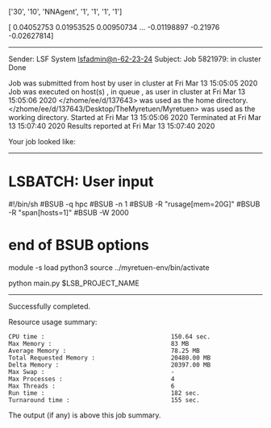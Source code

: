 

 ['30', '10', 'NNAgent', '1', '1', '1', '1'] 


[ 0.04052753  0.01953525  0.00950734 ... -0.01198897 -0.21976
 -0.02627814]

------------------------------------------------------------
Sender: LSF System <lsfadmin@n-62-23-24>
Subject: Job 5821979: <NNAgent5Test0> in cluster <dcc> Done

Job <NNAgent5Test0> was submitted from host <n-62-30-7> by user <s183905> in cluster <dcc> at Fri Mar 13 15:05:05 2020
Job was executed on host(s) <n-62-23-24>, in queue <hpc>, as user <s183905> in cluster <dcc> at Fri Mar 13 15:05:06 2020
</zhome/ee/d/137643> was used as the home directory.
</zhome/ee/d/137643/Desktop/TheMyretuen/Myretuen> was used as the working directory.
Started at Fri Mar 13 15:05:06 2020
Terminated at Fri Mar 13 15:07:40 2020
Results reported at Fri Mar 13 15:07:40 2020

Your job looked like:

------------------------------------------------------------
# LSBATCH: User input
#!/bin/sh
#BSUB -q hpc
#BSUB -n 1
#BSUB -R "rusage[mem=20G]"
#BSUB -R "span[hosts=1]"
#BSUB -W 2000
# end of BSUB options

module -s load python3
source ../myretuen-env/bin/activate

python main.py $LSB_PROJECT_NAME


------------------------------------------------------------

Successfully completed.

Resource usage summary:

    CPU time :                                   150.64 sec.
    Max Memory :                                 83 MB
    Average Memory :                             78.25 MB
    Total Requested Memory :                     20480.00 MB
    Delta Memory :                               20397.00 MB
    Max Swap :                                   -
    Max Processes :                              4
    Max Threads :                                6
    Run time :                                   182 sec.
    Turnaround time :                            155 sec.

The output (if any) is above this job summary.

